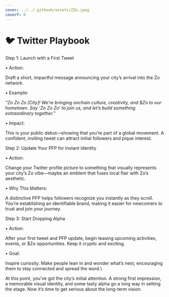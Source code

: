 ```yaml
---
cover: ../../.gitbook/assets/ZZo.jpeg
coverY: 0
---
```


# 🐦 Twitter Playbook

Step 1: Launch with a First Tweet

• Action:

Draft a short, impactful message announcing your city’s arrival into the Zo network.

• Example:

_“Zo Zo Zo \[City]! We’re bringing onchain culture, creativity, and $Zo to our hometown. Say ‘Zo Zo Zo’ to join us, and let’s build something extraordinary together.”_

• Impact:

This is your public debut—showing that you’re part of a global movement. A confident, inviting tweet can attract initial followers and pique interest.

Step 2: Update Your PFP for Instant Identity

• Action:

Change your Twitter profile picture to something that visually represents your city’s Zo vibe—maybe an emblem that fuses local flair with Zo’s aesthetic.

• Why This Matters:

A distinctive PFP helps followers recognize you instantly as they scroll. You’re establishing an identifiable brand, making it easier for newcomers to trust and join your journey.

Step 3: Start Dropping Alpha

• Action:

After your first tweet and PFP update, begin teasing upcoming activities, events, or $Zo opportunities. Keep it cryptic and exciting.

• Goal:

Inspire curiosity. Make people lean in and wonder what’s next, encouraging them to stay connected and spread the word.\


At this point, you’ve got the city’s initial attention. A strong first impression, a memorable visual identity, and some tasty alpha go a long way in setting the stage. Now it’s time to get serious about the long-term vision.

